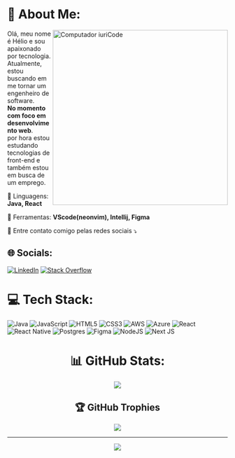 # 💫 About Me:

<img src="https://raw.githubusercontent.com/MicaelliMedeiros/micaellimedeiros/master/image/computer-illustration.png" min-width="400px" max-width="400px" width="400px" align="right" alt="Computador iuriCode">

<p align="left"> 
  Olá, meu nome é Hélio e sou apaixonado por tecnologia. Atualmente, estou buscando em me tornar um engenheiro de software. <br> <strong> No momento com foco em desenvolvimento web</strong>.<br>
  por hora estou estudando tecnologias de front-end e também estou em busca de um emprego.
</p>

<p align="left">
  🦄 Linguagens: <strong>Java, React</strong>
</p>

<p align="left">
  💼 Ferramentas: <strong>VScode(neonvim), Intellij, Figma</strong>
</p>

<p align="left">
  💌 Entre contato comigo pelas redes sociais ⤵️
</p>

## 🌐 Socials:
[![LinkedIn](https://img.shields.io/badge/LinkedIn-%230077B5.svg?logo=linkedin&logoColor=white)](https://linkedin.com/in/helioanacronista/) 
[![Stack Overflow](https://img.shields.io/badge/-Stackoverflow-FE7A16?logo=stack-overflow&logoColor=white)](https://stackoverflow.com/users/19382638/heliofernandes)

# 💻 Tech Stack:

![Java](https://img.shields.io/badge/java-%23ED8B00.svg?style=for-the-badge&logo=java&logoColor=white) ![JavaScript](https://img.shields.io/badge/javascript-%23323330.svg?style=for-the-badge&logo=javascript&logoColor=%23F7DF1E) ![HTML5](https://img.shields.io/badge/html5-%23E34F26.svg?style=for-the-badge&logo=html5&logoColor=white) ![CSS3](https://img.shields.io/badge/css3-%231572B6.svg?style=for-the-badge&logo=css3&logoColor=white) ![AWS](https://img.shields.io/badge/AWS-%23FF9900.svg?style=for-the-badge&logo=amazon-aws&logoColor=white) ![Azure](https://img.shields.io/badge/azure-%230072C6.svg?style=for-the-badge&logo=azure-devops&logoColor=white) ![React](https://img.shields.io/badge/react-%2320232a.svg?style=for-the-badge&logo=react&logoColor=%2361DAFB) ![React Native](https://img.shields.io/badge/react_native-%2320232a.svg?style=for-the-badge&logo=react&logoColor=%2361DAFB) ![Postgres](https://img.shields.io/badge/postgres-%23316192.svg?style=for-the-badge&logo=postgresql&logoColor=white) ![Figma](https://img.shields.io/badge/figma-%23F24E1E.svg?style=for-the-badge&logo=figma&logoColor=white) ![NodeJS](https://img.shields.io/badge/node.js-6DA55F?style=for-the-badge&logo=node.js&logoColor=white) ![Next JS](https://img.shields.io/badge/Next-black?style=for-the-badge&logo=next.js&logoColor=white)

<div align="center">

# 📊 GitHub Stats:




![](https://github-readme-streak-stats.herokuapp.com/?user=HelioAnacronista&theme=dark&hide_border=false)<br/>

## 🏆 GitHub Trophies

![](https://github-profile-trophy.vercel.app/?username=HelioAnacronista&theme=radical&no-frame=false&no-bg=true&margin-w=4)

---

[![](https://visitcount.itsvg.in/api?id=HelioAnacronista&icon=5&color=12)](https://visitcount.itsvg.in)

</div>
<!-- Proudly created with GPRM ( https://gprm.itsvg.in ) -->
